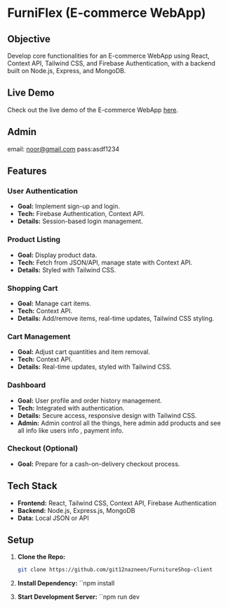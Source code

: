 # FurniFlex (E-commerce WebApp)

## Objective

Develop core functionalities for an E-commerce WebApp using React, Context API, Tailwind CSS, and Firebase Authentication, with a backend built on Node.js, Express, and MongoDB.

## Live Demo

Check out the live demo of the E-commerce WebApp [here](furniture-shop-48a7b.web.app).

## Admin 
email: noor@gmail.com
pass:asdf1234

## Features

### User Authentication
- **Goal:** Implement sign-up and login.
- **Tech:** Firebase Authentication, Context API.
- **Details:** Session-based login management.

### Product Listing
- **Goal:** Display product data.
- **Tech:** Fetch from JSON/API, manage state with Context API.
- **Details:** Styled with Tailwind CSS.

### Shopping Cart
- **Goal:** Manage cart items.
- **Tech:** Context API.
- **Details:** Add/remove items, real-time updates, Tailwind CSS styling.

### Cart Management
- **Goal:** Adjust cart quantities and item removal.
- **Tech:** Context API.
- **Details:** Real-time updates, styled with Tailwind CSS.

### Dashboard
- **Goal:** User profile and order history management.
- **Tech:** Integrated with authentication.
- **Details:** Secure access, responsive design with Tailwind CSS.
- **Admin:** Admin control all the  things, here admin add products and see all info like users info , payment info.

### Checkout (Optional)
- **Goal:** Prepare for a cash-on-delivery checkout process.

## Tech Stack

- **Frontend:** React, Tailwind CSS, Context API, Firebase Authentication
- **Backend:** Node.js, Express.js, MongoDB
- **Data:** Local JSON or API

## Setup

1. **Clone the Repo:**
   ```bash
   git clone https://github.com/git12nazneen/FurnitureShop-client

2. **Install Dependency:**
    ``npm install
    
3. **Start Development Server:**
 ``npm run dev


